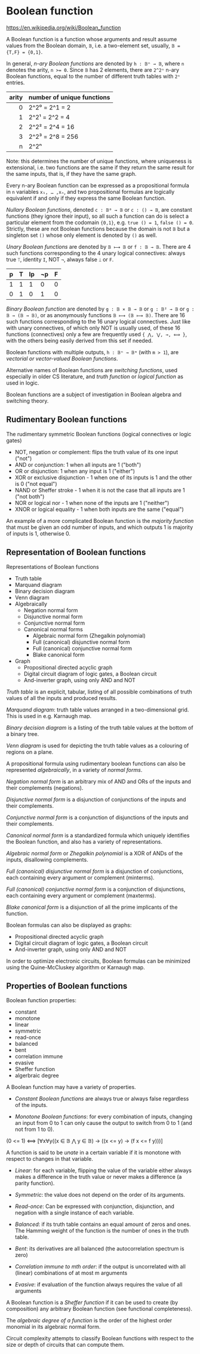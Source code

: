 # Boolean function

https://en.wikipedia.org/wiki/Boolean_function

A Boolean function is a function whose arguments and result assume values from the Boolean domain, `𝔹`, i.e. a two-element set, usually, `𝔹 = {T,F} = {0,1}`.

In general, *n-ary Boolean functions* are denoted by `h : 𝔹ⁿ → 𝔹`, where `n` denotes the arity, `n >= 0`. Since `𝔹` has 2 elements, there are `2^2ⁿ` n-ary Boolean functions, equal to the number of different truth tables with `2ⁿ` entries.

arity | number of unique functions
-----:|----------------------------
0     | 2^2⁰ = 2^1 = 2
1     | 2^2¹ = 2^2 = 4
2     | 2^2² = 2^4 = 16
3     | 2^2³ = 2^8 = 256
n     | 2^2ⁿ

Note: this determines the number of unique functions, where uniqueness is extensional, i.e. two functions are the same if they return the same result for the same inputs, that is, if they have the same graph.

Every n-ary Boolean function can be expressed as a propositional formula in `n` variables `x₁, … ,xₙ`, and two propositional formulas are logically equivalent if and only if they express the same Boolean function.

*Nullary Boolean functions*, denoted `c : 𝔹⁰ → 𝔹` or `c : () → 𝔹`, are constant functions (they ignore their input), so all such a function can do is select a particular element from the codomain `{0,1}`, e.g. `true () = 1`, `false () = 0`. Strictly, these are not Boolean functions because the domain is not `𝔹` but a singleton set `()` whose only element is denoted by `()` as well.

*Unary Boolean functions* are denoted by `𝔹 ⟼ 𝔹` or `f : 𝔹 → 𝔹`. There are 4 such functions corresponding to the 4 unary logical connectives: always true `⟙`, identity `I`, NOT `¬`, always false `⟘` or `F`.

p | T | Ip| ¬p| F
--|---|---|---|---
1 | 1 | 1 | 0 | 0
0 | 1 | 0 | 1 | 0


*Binary Boolean function* are denoted by `g : 𝔹 ⨯ 𝔹 → 𝔹` or `g : 𝔹² → 𝔹` or `g : 𝔹 → (𝔹 → 𝔹)`, or as anonymously functions `𝔹 ⟼ (𝔹 ⟼ 𝔹)`. There are 16 such functions corresponding to the 16 unary logical connectives. Just like with unary connectives, of which only NOT is usually used, of these 16 functions (connectives) only a few are frequently used `{ ⋀, ⋁, →, ⟺ }`, with the others being easily derived from this set if needed.

Boolean functions with multiple outputs, `h : 𝔹ⁿ → 𝔹ᵐ` (with `m > 1`), are *vectorial or vector-valued Boolean functions*.

Alternative names of Boolean functions are *switching functions*, used especially in older CS literature, and *truth function* or *logical function* as used in logic.

Boolean functions are a subject of investigation in Boolean algebra and switching theory.

## Rudimentary Boolean functions

The rudimentary symmetric Boolean functions (logical connectives or logic gates)
- NOT, negation or complement: flips the truth value of its one input ("not")
- AND or conjunction: 1 when all inputs are 1 ("both")
- OR or disjunction: 1 when any input is 1 ("either")
- XOR or exclusive disjunction - 1 when one of its inputs is 1 and the other is 0 ("not equal")
- NAND or Sheffer stroke - 1 when it is not the case that all inputs are 1 ("not both")
- NOR or logical nor - 1 when none of the inputs are 1 ("neither")
- XNOR or logical equality - 1 when both inputs are the same ("equal")

An example of a more complicated Boolean function is the *majority function* that must be given an odd number of inputs, and which outputs 1 is majority of inputs is 1, otherwise 0.

## Representation of Boolean functions

Representations of Boolean functions
- Truth table
- Marquand diagram
- Binary decision diagram
- Venn diagram
- Algebraically
  - Negation normal form
  - Disjunctive normal form
  - Conjunctive normal form
  - Canonical normal forms
    - Algebraic normal form (Zhegalkin polynomial)
    - Full (canonical) disjunctive normal form
    - Full (canonical) conjunctive normal form
    - Blake canonical form
- Graph
  - Propositional directed acyclic graph
  - Digital circuit diagram of logic gates, a Boolean circuit
  - And-inverter graph, using only AND and NOT


*Truth table* is an explicit, tabular, listing of all possible combinations of truth values of all the inputs and produced results.

*Marquand diagram*: truth table values arranged in a two-dimensional grid. This is used in e.g. Karnaugh map.

*Binary decision diagram* is a listing of the truth table values at the bottom of a binary tree.

*Venn diagram* is used for depicting the truth table values as a colouring of regions on a plane.

A propositional formula using rudimentary boolean functions can also be represented *algebraically*, in a variety of *normal forms*.

*Negation normal form* is an arbitrary mix of AND and ORs of the inputs and their complements (negations).

*Disjunctive normal form* is a disjunction of conjunctions of the inputs and their complements.

*Conjunctive normal form* is a conjunction of disjunctions of the inputs and their complements.

*Canonical normal form* is a standardized formula which uniquely identifies the Boolean function, and also has a variety of representations.

*Algebraic normal form* or *Zhegalkin polynomial* is a XOR of ANDs of the inputs, disallowing complements.

*Full (canonical) disjunctive normal form* is a disjunction of conjunctions, each containing every argument or complement (minterms).

*Full (canonical) conjunctive normal form* is a conjunction of disjunctions, each containing every argument or complement (maxterms).

*Blake canonical form* is a disjunction of all the prime implicants of the function.

Boolean formulas can also be displayed as graphs:
- Propositional directed acyclic graph
- Digital circuit diagram of logic gates, a Boolean circuit
- And-inverter graph, using only AND and NOT

In order to optimize electronic circuits, Boolean formulas can be minimized using the Quine-McCluskey algorithm or Karnaugh map.


## Properties of Boolean functions

Boolean function properties:
- constant
- monotone
- linear
- symmetric
- read-once
- balanced
- bent
- correlation immune
- evasive
- Sheffer function
- algerbraic degree


A Boolean function may have a variety of properties.

* *Constant Boolean functions* are always true or always false regardless of the inputs.

* *Monotone Boolean functions*: for every combination of inputs, changing an input from 0 to 1 can only cause the output to switch from 0 to 1 (and not from 1 to 0).

(0 <= 1) ⟺ [∀x∀y((x ∈ 𝔹 ⋀ y ∈ 𝔹) -> ((x <= y) -> (f x <= f y)))]

A function is said to be *unate* in a certain variable if it is monotone with respect to changes in that variable.

* *Linear*: for each variable, flipping the value of the variable either always makes a difference in the truth value or never makes a difference (a parity function).

* *Symmetric*: the value does not depend on the order of its arguments.

* *Read-once*: Can be expressed with conjunction, disjunction, and negation with a single instance of each variable.

* *Balanced*: if its truth table contains an equal amount of zeros and ones. The Hamming weight of the function is the number of ones in the truth table.

* *Bent*: its derivatives are all balanced (the autocorrelation spectrum is zero)

* *Correlation immune to mth order*: if the output is uncorrelated with all (linear) combinations of at most m arguments

* *Evasive*: if evaluation of the function always requires the value of all arguments

A Boolean function is a *Sheffer function* if it can be used to create (by composition) any arbitrary Boolean function (see functional completeness).

The *algebraic degree of a function* is the order of the highest order monomial in its algebraic normal form.

Circuit complexity attempts to classify Boolean functions with respect to the size or depth of circuits that can compute them.
